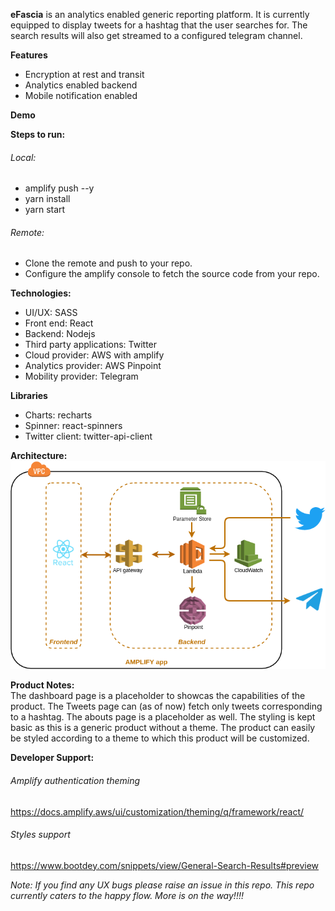 **eFascia** is an analytics enabled generic reporting platform. It is currently equipped to display tweets for a hashtag that the user searches for. The search results will also get streamed to a configured telegram channel.

**Features**
- Encryption at rest and transit
- Analytics enabled backend
- Mobile notification enabled

**Demo**

**Steps to run:**
###### Local:
- amplify push --y
- yarn install
- yarn start
###### Remote:
- Clone the remote and push to your repo.
- Configure the amplify console to fetch the source code from your repo.

**Technologies:**
- UI/UX: SASS
- Front end: React
- Backend: Nodejs
- Third party applications: Twitter
- Cloud provider: AWS with amplify
- Analytics provider: AWS Pinpoint
- Mobility provider: Telegram

**Libraries**
- Charts:  recharts
- Spinner: react-spinners
- Twitter client: twitter-api-client

**Architecture:** <br/>
![eFascia, Architecture](./eFasciaArchitecture.png)

**Product Notes:** <br/>
The dashboard page is a placeholder to showcas the capabilities of the product.
The Tweets page can (as of now) fetch only tweets corresponding to a hashtag.
The abouts page is a placeholder as well.
The styling is kept basic as this is a generic product without a theme. The product can easily be styled according to a theme to which this product will be customized.

**Developer Support:**
###### Amplify authentication theming
https://docs.amplify.aws/ui/customization/theming/q/framework/react/

###### Styles support
https://www.bootdey.com/snippets/view/General-Search-Results#preview

*Note: If you find any UX bugs please raise an issue in this repo. This repo currently caters to the happy flow. More is on the way!!!!*